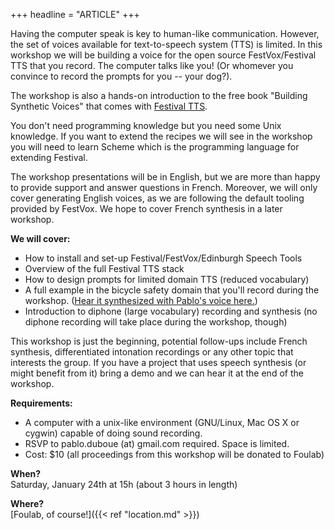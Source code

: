 +++
headline = "ARTICLE"
+++

Having the computer speak is key to human-like communication. However, the set of voices available for text-to-speech system (TTS) is limited. In this workshop we will be building a voice for the open source FestVox/Festival TTS that you record. The computer talks like you! (Or whomever you convince to record the prompts for you -- your dog?).  
  
The workshop is also a hands-on introduction to the free book "Building Synthetic Voices" that comes with [Festival TTS](http://festvox.org/bsv/).  
  
You don't need programming knowledge but you need some Unix knowledge. If you want to extend the recipes we will see in the workshop you will need to learn Scheme which is the programming language for extending Festival.  
  
The workshop presentations will be in English, but we are more than happy to provide support and answer questions in French. Moreover, we will only cover generating English voices, as we are following the default tooling provided by FestVox. We hope to cover French synthesis in a later workshop.  
  
__We will cover:__  
  
* How to install and set-up Festival/FestVox/Edinburgh Speech Tools
* Overview of the full Festival TTS stack
* How to design prompts for limited domain TTS (reduced vocabulary)
* A full example in the bicycle safety domain that you'll record during the workshop. ([Hear it synthesized with Pablo's voice here.](http://duboue.net/voices/bicycle))
* Introduction to diphone (large vocabulary) recording and synthesis (no diphone recording will take place during the workshop, though)  
  
This workshop is just the beginning, potential follow-ups include French synthesis, differentiated intonation recordings or any other topic that interests the group. If you have a project that uses speech synthesis (or might benefit from it) bring a demo and we can hear it at the end of the workshop.  
  
  
  
__Requirements:__  
  
* A computer with a unix-like environment (GNU/Linux, Mac OS X or cygwin) capable of doing sound recording.
* RSVP to pablo.duboue (at) gmail.com required. Space is limited.
* Cost: $10 (all proceedings from this workshop will be donated to Foulab)  
  
__When?__  
Saturday, January 24th at 15h (about 3 hours in length)  
  
__Where?__  
[Foulab, of course!]({{< ref "location.md" >}})

